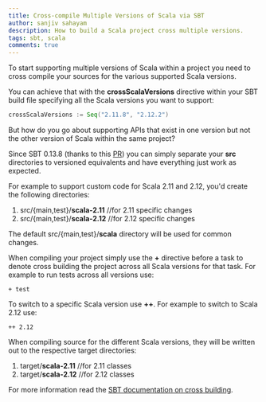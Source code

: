 ```yaml
---
title: Cross-compile Multiple Versions of Scala via SBT
author: sanjiv sahayam
description: How to build a Scala project cross multiple versions.
tags: sbt, scala
comments: true
---
```


To start supporting multiple versions of Scala within a project you need to cross compile your sources for the various supported Scala versions.

You can achieve that with the __crossScalaVersions__ directive within your SBT build file specifying all the Scala versions you want to support:

```{.scala .scrollx}
crossScalaVersions := Seq("2.11.8", "2.12.2")
```

But how do you go about supporting APIs that exist in one version but not the other version of Scala within the same project?

Since SBT 0.13.8 (thanks to this [PR](https://github.com/sbt/sbt/pull/1799)) you can simply separate your __src__ directories to versioned equivalents and have everything just work as expected.

For example to support custom code for Scala 2.11 and 2.12, you'd create the following directories:

1. src/{main,test}/__scala-2.11__ //for 2.11 specific changes
1. src/{main,test}/__scala-2.12__ //for 2.12 specific changes

The default src/{main,test}/__scala__ directory will be used for common changes.

When compiling your project simply use the __+__ directive before a task to denote cross building the project across all Scala versions for that task. For example to run tests across all versions use:

```{.command .scrollx}
+ test
```

To switch to a specific Scala version use __++__. For example to switch to Scala 2.12 use:

```{.command .scrollx}
++ 2.12
```

When compiling source for the different Scala versions, they will be written out to the respective target directories:

1. target/__scala-2.11__ //for 2.11 classes
1. target/__scala-2.12__ //for 2.12 classes

For more information read the [SBT documentation on cross building](http://www.scala-sbt.org/0.13/docs/Cross-Build.html).